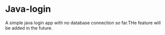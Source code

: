 # Java-login
 A simple java login app with no database connection so far.THe feature will be added in the future.
